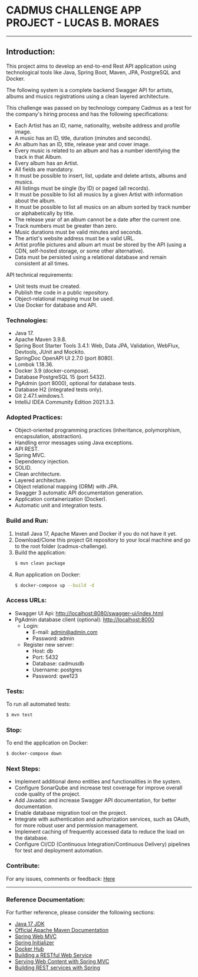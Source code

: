 # CADMUS CHALLENGE APP PROJECT - LUCAS B. MORAES
___________________________________________________________________________________________________________________________________________________
## Introduction:
This project aims to develop an end-to-end Rest API application using technological tools like Java, Spring Boot, Maven, JPA, PostgreSQL and Docker.

The following system is a complete backend Swagger API for artists, albums and musics registrations using a clean layered architecture.

This challenge was passed on by technology company Cadmus as a test for the company's hiring process and has the following specifications:
* Each Artist has an ID, name, nationality, website address and profile image.
* A music has an ID, title, duration (minutes and seconds).
* An album has an ID, title, release year and cover image.
* Every music is related to an album and has a number identifying the track in that Album.
* Every album has an Artist.
* All fields are mandatory.
* It must be possible to insert, list, update and delete artists, albums and musics.
* All listings must be single (by ID) or paged (all records).
* It must be possible to list all musics by a given Artist with information about the album.
* It must be possible to list all musics on an album sorted by track number or alphabetically by title.
* The release year of an album cannot be a date after the current one.
* Track numbers must be greater than zero.
* Music durations must be valid minutes and seconds.
* The artist's website address must be a valid URL.
* Artist profile pictures and album art must be stored by the API (using a CDN, self-hosted storage, or some other alternative).
* Data must be persisted using a relational database and remain consistent at all times.

API technical requirements:
* Unit tests must be created.
* Publish the code in a public repository.
* Object-relational mapping must be used.
* Use Docker for database and API.

### Technologies:
* Java 17.
* Apache Maven 3.9.8.
* Spring Boot Starter Tools 3.4.1: Web, Data JPA, Validation, WebFlux, Devtools, JUnit and Mockito.
* SpringDoc OpenAPI UI 2.7.0 (port 8080).
* Lombok 1.18.36.
* Docker 3.9 (docker-compose).
* Database PostgreSQL 15 (port 5432).
* PgAdmin (port 8000), optional for database tests.
* Database H2 (integrated tests only).
* Git 2.47.1.windows.1.
* IntelliJ IDEA Community Edition 2021.3.3.

### Adopted Practices:
* Object-oriented programming practices (inheritance, polymorphism, encapsulation, abstraction).
* Handling error messages using Java exceptions.
* API REST.
* Spring MVC.
* Dependency injection.
* SOLID.
* Clean architecture.
* Layered architecture.
* Object relational mapping (ORM) with JPA.
* Swagger 3 automatic API documentation generation.
* Application containerization (Docker).
* Automatic unit and integration tests.

### Build and Run:
1. Install Java 17, Apache Maven and Docker if you do not have it yet.
2. Download/Clone this project Git repository to your local machine and go to the root folder (cadmus-challenge).
3. Build the application:
    ```bash
    $ mvn clean package
    ```
4. Run application on Docker:
    ```bash
    $ docker-compose up --build -d
    ```

### Access URLs:
* Swagger UI Api: [http://localhost:8080/swagger-ui/index.html](http://localhost:8080/swagger-ui/index.html)
* PgAdmin database client (optional): [http://localhost:8000](http://localhost:8000)
   * Login:
      * E-mail: admin@admin.com
      * Password: admin
   * Register new server:
      * Host: db
      * Port: 5432
      * Database: cadmusdb
      * Username: postgres
      * Password: qwe123

### Tests:
To run all automated tests:
```bash
$ mvn test
```

### Stop:
To end the application on Docker:
```bash
$ docker-compose down
```

### Next Steps:
* Implement additional demo entities and functionalities in the system.
* Configure SonarQube and increase test coverage for improve overall code quality of the project.
* Add Javadoc and increase Swagger API documentation, for better documentation.
* Enable database migration tool on the project.
* Integrate with authentication and authorization services, such as OAuth, for more robust user and permission management.
* Implement caching of frequently accessed data to reduce the load on the database.
* Configure CI/CD (Continuous Integration/Continuous Delivery) pipelines for test and deployment automation.

### Contribute:
For any issues, comments or feedback: [Here](https://github.com/LBM18/cadmus-challenge/issues)
___________________________________________________________________________________________________________________________________________________
### Reference Documentation:
For further reference, please consider the following sections:
* [Java 17 JDK](https://www.oracle.com/java/technologies/javase/jdk17-archive-downloads.html)
* [Official Apache Maven Documentation](https://maven.apache.org/guides/index.html)
* [Spring Web MVC](https://docs.spring.io/spring-framework/reference/web/webmvc.html)
* [Spring Initializer](https://start.spring.io)
* [Docker Hub](https://hub.docker.com/)
* [Building a RESTful Web Service](https://spring.io/guides/gs/rest-service/)
* [Serving Web Content with Spring MVC](https://spring.io/guides/gs/serving-web-content/)
* [Building REST services with Spring](https://spring.io/guides/tutorials/rest/)
